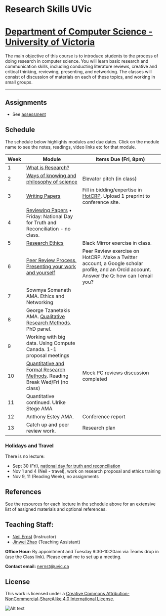 # Research Skills UVic

# [Department of Computer Science - University of Victoria](http://www.csc.uvic.ca/)

The main objective of this course is to introduce students to the process of doing research in computer science. You will learn basic research and communication skills, including conducting literature reviews, creative and critical thinking, reviewing, presenting, and networking. The classes will consist of discussion of materials on each of these topics, and working in small groups.

---

## Assignments

* See [assessment](assessment.md)

## Schedule

The schedule below highlights modules and due dates. Click on the module name to see the notes, readings, video links etc for that module. 

|Week | Module | Items Due (Fri, 8pm) |
|---|---|--|
| 1 | [What is Research?](resources/elevator/what_is_research.md) | |
| 2 | [Ways of knowing and philosophy of science](resources/epistemology/epistemology.md) | Elevator pitch (in class) |
| 3 | [Writing Papers](resources/writing/writing.md) | Fill in bidding/expertise in [HotCRP](https://uvic-csc595.hotcrp.com). Upload 1 preprint to conference site. |
| 4 | [Reviewing Papers](resources/reviewing/M4%20Reading.md) • Friday: National Day for Truth and Reconciliation - no class. |  |
| 5 | [Research Ethics](resources/ethics/ethics_and_research.md) | Black Mirror exercise in class. |
| 6 | [Peer Review Process.](resources/peer/peer.md) [Presenting your work and yourself](resources/presenting/Presenting.md) | Peer Review exercise on HotCRP. Make a Twitter account, a Google scholar profile, and an Orcid account. Answer the Q: how can I email you? |
| 7 | Sowmya Somanath AMA. Ethics and Networking |  |
| 8 | George Tzanetakis AMA. [Qualitative Research Methods](resources/qual/qual-notes.md). PhD panel. ||
| 9 | Working with big data. Using Compute Canada. 1-1 proposal meetings | |
| 10 | [Quantitative and Formal Research Methods](resources/quant/quant-notes.md). Reading Break Wed/Fri (no class) | Mock PC reviews discussion completed |
| 11 | Quantitative continued. Ulrike Stege AMA | |
| 12 |  Anthony Estey AMA. | Conference report |
| 13 | Catch up and peer review work. | Research plan |

### Holidays and Travel
There is no lecture:

* Sept 30 (Fri), [national day for truth and reconciliation](https://www2.gov.bc.ca/gov/content/governments/indigenous-people/national-day-for-truth-and-reconciliation)
* Nov 1 and 4 (Neil - travel), work on research proposal and ethics training
* Nov 9, 11 (Reading Week), no assignments

## References
See the resources for each lecture in the schedule above for an extensive list of assigned materials and optional references. 

## Teaching Staff:

- [Neil Ernst](https://www.neilernst.net/) (Instructor)
- [Jinwei Zhao](https://pan.uvic.ca/~clarkzjw/) (Teaching Assistant)

**Office Hour:** By appointment and Tuesday 9:30-10:20am via Teams drop in (use the Class link). 
Please email me to set up a meeting.

**Contact email:** [nernst@uvic.ca](mailto:nernst@uvic.ca)


## License

This work is licensed under a [Creative Commons Attribution-NonCommercial-ShareAlike 4.0 International License](http://creativecommons.org/licenses/by-nc-sa/4.0/).

![Alt text](https://i.creativecommons.org/l/by-nc-sa/4.0/88x31.png "Creative Commons Attribution-NonCommercial-ShareAlike 4.0 International License")
